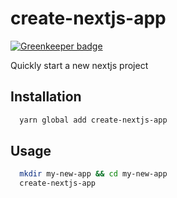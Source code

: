 # create-nextjs-app

[![Greenkeeper badge](https://badges.greenkeeper.io/mcansh/create-nextjs-app.svg)](https://greenkeeper.io/)

Quickly start a new nextjs project

## Installation
```bash
  yarn global add create-nextjs-app
```

## Usage

```bash
  mkdir my-new-app && cd my-new-app
  create-nextjs-app
```
